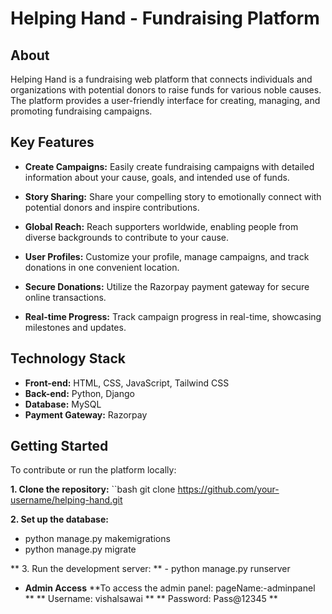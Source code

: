 # Helping Hand - Fundraising Platform

## About

Helping Hand is a fundraising web platform that connects individuals and organizations with potential donors to raise funds for various noble causes. The platform provides a user-friendly interface for creating, managing, and promoting fundraising campaigns.

## Key Features

- **Create Campaigns:** Easily create fundraising campaigns with detailed information about your cause, goals, and intended use of funds.

- **Story Sharing:** Share your compelling story to emotionally connect with potential donors and inspire contributions.

- **Global Reach:** Reach supporters worldwide, enabling people from diverse backgrounds to contribute to your cause.

- **User Profiles:** Customize your profile, manage campaigns, and track donations in one convenient location.

- **Secure Donations:** Utilize the Razorpay payment gateway for secure online transactions.

- **Real-time Progress:** Track campaign progress in real-time, showcasing milestones and updates.

## Technology Stack

- **Front-end:** HTML, CSS, JavaScript, Tailwind CSS
- **Back-end:** Python, Django
- **Database:** MySQL
- **Payment Gateway:** Razorpay

## Getting Started

To contribute or run the platform locally:

**1. Clone the repository:**
   ``bash
   git clone https://github.com/your-username/helping-hand.git 
   
**2. Set up the database:**
   - python manage.py makemigrations
   - python manage.py migrate

** 3. Run the development server: **
    - python manage.py runserver


   -  **Admin Access**
**To access the admin panel: pageName:-adminpanel **
** Username: vishalsawai **
** Password: Pass@12345 **
   




